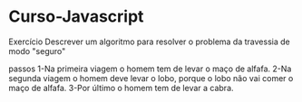 # Curso-Javascript 

Exercício
Descrever um algoritmo para resolver o problema da travessia de modo "seguro"

passos
1-Na primeira viagem o homem tem de levar o maço de alfafa.
2-Na segunda viagem o homem deve levar o lobo, porque o lobo não vai comer o maço de alfafa.
3-Por último o homem tem de levar a cabra. 
